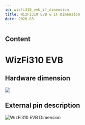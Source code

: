```yaml
---
id: wizfi310_evb_if_dimension
title: WizFi310 EVB & IF Dimension
date: 2020-03-
---
```



## Content
# WizFi310 EVB

## Hardware dimension

![](/document_framework/img/products/wizfi310/wizfi310evbdimension/wizfi310_module.png)

## External pin description

![WizFi310 EVB
Dimension](/Wiznet/document_framework/img/products/wizfi310/wizfi310evbdimension/wizfi310_evb_demension.png)
